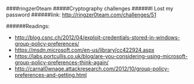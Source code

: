 ####ringzer0team
#####Cryptography challenges
######I Lost my password
######link: http://ringzer0team.com/challenges/51

######Readings:
* http://blog.csnc.ch/2012/04/exploit-credentials-stored-in-windows-group-policy-preferences/
* https://msdn.microsoft.com/en-us/library/cc422924.aspx
* https://labs.portcullis.co.uk/blog/are-you-considering-using-microsoft-group-policy-preferences-think-again/
* http://carnal0wnage.attackresearch.com/2012/10/group-policy-preferences-and-getting.html

